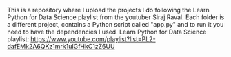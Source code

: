 This is a repository where I upload the projects I do following the Learn Python for Data Science playlist from the youtuber Siraj Raval. Each folder is a different project, contains a Python script called "app.py" and to run it you need to have the dependencies I used. Learn Python for Data Science playlist: https://www.youtube.com/playlist?list=PL2-dafEMk2A6QKz1mrk1uIGfHkC1zZ6UU
